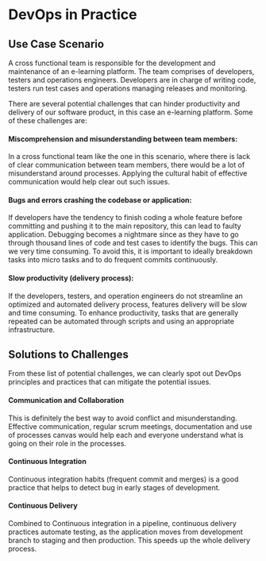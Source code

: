# DevOps in Practice

## Use Case Scenario

A cross functional team is responsible for the development and maintenance of an e-learning platform. The team comprises of developers, testers and operations engineers. Developers are in charge of writing code, testers run test cases and operations managing releases and monitoring.

There are several potential challenges that can hinder productivity and delivery of our software product, in this case an e-learning platform. Some of these challenges are:

#### Miscomprehension and misunderstanding between team members:

In a cross functional team like the one in this scenario, where there is lack of clear communication between team members, there would be a lot of misunderstand around processes. Applying the cultural habit of effective communication would help clear out such issues.

#### Bugs and errors crashing the codebase or application:

If developers have the tendency to finish coding a whole feature before committing and pushing it to the main repository, this can lead to faulty application. Debugging becomes a nightmare since as they have to go through thousand lines of code and test cases to identify the bugs. This can we very time consuming. To avoid this, it is important to ideally breakdown tasks into micro tasks and to do frequent commits continuously.

#### Slow productivity (delivery process):

If the developers, testers, and operation engineers do not streamline an optimized and automated delivery process, features delivery will be slow and time consuming. To enhance productivity, tasks that are generally repeated can be automated through scripts and using an appropriate infrastructure.

## Solutions to Challenges

From these list of potential challenges, we can clearly spot out DevOps principles and practices that can mitigate the potential issues.

#### Communication and Collaboration

This is definitely the best way to avoid conflict and misunderstanding. Effective communication, regular scrum meetings, documentation and use of processes canvas would help each and everyone understand what is going on their role in the processes.

#### Continuous Integration

Continuous integration habits (frequent commit and merges) is a good practice that helps to detect bug in early stages of development.

#### Continuous Delivery

Combined to Continuous integration in a pipeline, continuous delivery practices automate testing, as the application moves from development branch to staging and then production. This speeds up the whole delivery process.

